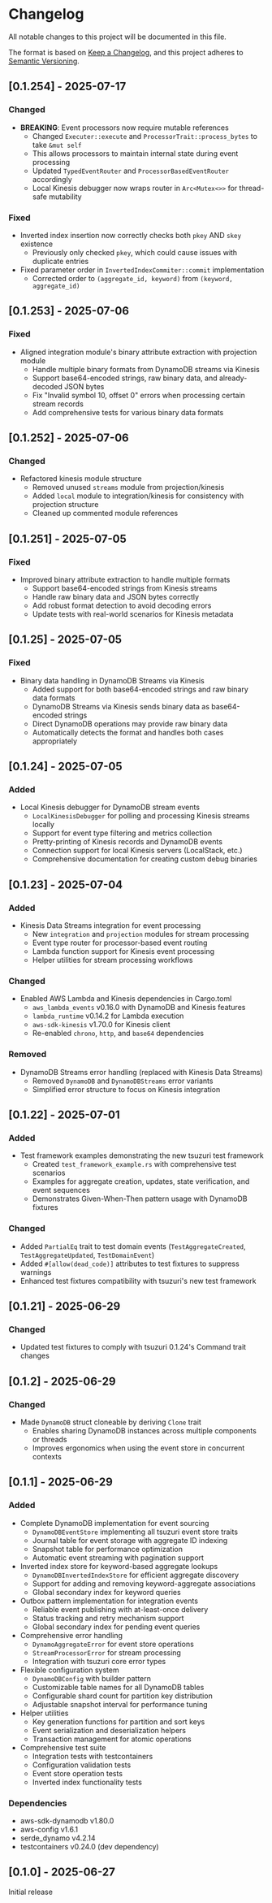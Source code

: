 # Changelog

All notable changes to this project will be documented in this file.

The format is based on [Keep a Changelog](https://keepachangelog.com/en/1.0.0/),
and this project adheres to [Semantic Versioning](https://semver.org/spec/v2.0.0.html).

## [0.1.254] - 2025-07-17

### Changed

- **BREAKING**: Event processors now require mutable references
  - Changed `Executer::execute` and `ProcessorTrait::process_bytes` to take `&mut self`
  - This allows processors to maintain internal state during event processing
  - Updated `TypedEventRouter` and `ProcessorBasedEventRouter` accordingly
  - Local Kinesis debugger now wraps router in `Arc<Mutex<>>` for thread-safe mutability

### Fixed

- Inverted index insertion now correctly checks both `pkey` AND `skey` existence
  - Previously only checked `pkey`, which could cause issues with duplicate entries
- Fixed parameter order in `InvertedIndexCommiter::commit` implementation
  - Corrected order to `(aggregate_id, keyword)` from `(keyword, aggregate_id)`

## [0.1.253] - 2025-07-06

### Fixed

- Aligned integration module's binary attribute extraction with projection module
  - Handle multiple binary formats from DynamoDB streams via Kinesis
  - Support base64-encoded strings, raw binary data, and already-decoded JSON bytes
  - Fix "Invalid symbol 10, offset 0" errors when processing certain stream records
  - Add comprehensive tests for various binary data formats

## [0.1.252] - 2025-07-06

### Changed

- Refactored kinesis module structure
  - Removed unused `streams` module from projection/kinesis
  - Added `local` module to integration/kinesis for consistency with projection structure
  - Cleaned up commented module references

## [0.1.251] - 2025-07-05

### Fixed

- Improved binary attribute extraction to handle multiple formats
  - Support base64-encoded strings from Kinesis streams
  - Handle raw binary data and JSON bytes correctly
  - Add robust format detection to avoid decoding errors
  - Update tests with real-world scenarios for Kinesis metadata

## [0.1.25] - 2025-07-05

### Fixed

- Binary data handling in DynamoDB Streams via Kinesis
  - Added support for both base64-encoded strings and raw binary data formats
  - DynamoDB Streams via Kinesis sends binary data as base64-encoded strings
  - Direct DynamoDB operations may provide raw binary data
  - Automatically detects the format and handles both cases appropriately

## [0.1.24] - 2025-07-05

### Added

- Local Kinesis debugger for DynamoDB stream events
  - `LocalKinesisDebugger` for polling and processing Kinesis streams locally
  - Support for event type filtering and metrics collection
  - Pretty-printing of Kinesis records and DynamoDB events
  - Connection support for local Kinesis servers (LocalStack, etc.)
  - Comprehensive documentation for creating custom debug binaries

## [0.1.23] - 2025-07-04

### Added

- Kinesis Data Streams integration for event processing
  - New `integration` and `projection` modules for stream processing
  - Event type router for processor-based event routing
  - Lambda function support for Kinesis event processing
  - Helper utilities for stream processing workflows

### Changed

- Enabled AWS Lambda and Kinesis dependencies in Cargo.toml
  - `aws_lambda_events` v0.16.0 with DynamoDB and Kinesis features
  - `lambda_runtime` v0.14.2 for Lambda execution
  - `aws-sdk-kinesis` v1.70.0 for Kinesis client
  - Re-enabled `chrono`, `http`, and `base64` dependencies

### Removed

- DynamoDB Streams error handling (replaced with Kinesis Data Streams)
  - Removed `DynamoDB` and `DynamoDBStreams` error variants
  - Simplified error structure to focus on Kinesis integration

## [0.1.22] - 2025-07-01

### Added

- Test framework examples demonstrating the new tsuzuri test framework
  - Created `test_framework_example.rs` with comprehensive test scenarios
  - Examples for aggregate creation, updates, state verification, and event sequences
  - Demonstrates Given-When-Then pattern usage with DynamoDB fixtures

### Changed

- Added `PartialEq` trait to test domain events (`TestAggregateCreated`, `TestAggregateUpdated`, `TestDomainEvent`)
- Added `#[allow(dead_code)]` attributes to test fixtures to suppress warnings
- Enhanced test fixtures compatibility with tsuzuri's new test framework

## [0.1.21] - 2025-06-29

### Changed

- Updated test fixtures to comply with tsuzuri 0.1.24's Command trait changes

## [0.1.2] - 2025-06-29

### Changed

- Made `DynamoDB` struct cloneable by deriving `Clone` trait
  - Enables sharing DynamoDB instances across multiple components or threads
  - Improves ergonomics when using the event store in concurrent contexts

## [0.1.1] - 2025-06-29

### Added

- Complete DynamoDB implementation for event sourcing
  - `DynamoDBEventStore` implementing all tsuzuri event store traits
  - Journal table for event storage with aggregate ID indexing
  - Snapshot table for performance optimization
  - Automatic event streaming with pagination support
- Inverted index store for keyword-based aggregate lookups
  - `DynamoDBInvertedIndexStore` for efficient aggregate discovery
  - Support for adding and removing keyword-aggregate associations
  - Global secondary index for keyword queries
- Outbox pattern implementation for integration events
  - Reliable event publishing with at-least-once delivery
  - Status tracking and retry mechanism support
  - Global secondary index for pending event queries
- Comprehensive error handling
  - `DynamoAggregateError` for event store operations
  - `StreamProcessorError` for stream processing
  - Integration with tsuzuri core error types
- Flexible configuration system
  - `DynamoDBConfig` with builder pattern
  - Customizable table names for all DynamoDB tables
  - Configurable shard count for partition key distribution
  - Adjustable snapshot interval for performance tuning
- Helper utilities
  - Key generation functions for partition and sort keys
  - Event serialization and deserialization helpers
  - Transaction management for atomic operations
- Comprehensive test suite
  - Integration tests with testcontainers
  - Configuration validation tests
  - Event store operation tests
  - Inverted index functionality tests

### Dependencies

- aws-sdk-dynamodb v1.80.0
- aws-config v1.6.1
- serde_dynamo v4.2.14
- testcontainers v0.24.0 (dev dependency)

## [0.1.0] - 2025-06-27

Initial release

